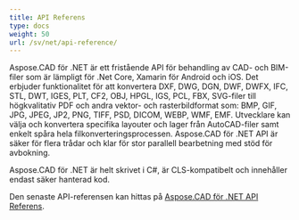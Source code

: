 ```yaml
---
title: API Referens
type: docs
weight: 50
url: /sv/net/api-reference/
---
```


Aspose.CAD för .NET är ett fristående API för behandling av CAD- och BIM-filer som är lämpligt för .Net Core, Xamarin för Android och iOS.
Det erbjuder funktionalitet för att konvertera DXF, DWG, DGN, DWF, DWFX, IFC, STL, DWT, IGES, PLT, CF2, OBJ, HPGL, IGS, PCL, FBX, SVG-filer till högkvalitativ PDF och andra vektor- och rasterbildformat som: BMP, GIF, JPG, JPEG, JP2, PNG, TIFF, PSD, DICOM, WEBP, WMF, EMF.
Utvecklare kan välja och konvertera specifika layouter och lager från AutoCAD-filer samt enkelt spåra hela filkonverteringsprocessen.
Aspose.CAD för .NET API är säker för flera trådar och klar för stor parallell bearbetning med stöd för avbokning.

Aspose.CAD för .NET är helt skrivet i C#, är CLS-kompatibelt och innehåller endast säker hanterad kod.

Den senaste API-referensen kan hittas på [Aspose.CAD för .NET API Referens](https://reference.aspose.com/cad/net/).
